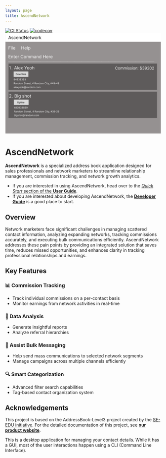 ```yaml
---
layout: page
title: AscendNetwork
---
```


[![CI Status](https://github.com/AY2425S2-CS2103T-T14-4/tp/workflows/Java%20CI/badge.svg)](https://github.com/AY2425S2-CS2103T-T14-4/tp/actions)
[![codecov](https://codecov.io/gh/AY2425S2-CS2103T-T14-4/tp/graph/badge.svg?token=0DH4K05QEL)](https://codecov.io/gh/AY2425S2-CS2103T-T14-4/tp)
![Ui](docs/images/Ui.png)

# AscendNetwork

**AscendNetwork** is a specialized address book application designed for sales professionals and network marketers to streamline relationship management, commission tracking, and network growth analytics.

* If you are interested in using AscendNetwork, head over to the [_Quick Start_ section of the **User Guide**](UserGuide.html#quick-start).
* If you are interested about developing AscendNetwork, the [**Developer Guide**](DeveloperGuide.html) is a good place to start.

## Overview

Network marketers face significant challenges in managing scattered contact information, analyzing expanding networks, tracking commissions accurately, and executing bulk communications efficiently. AscendNetwork addresses these pain points by providing an integrated solution that saves time, reduces missed opportunities, and enhances clarity in tracking professional relationships and earnings.

## Key Features

### 📊 Commission Tracking
- Track individual commissions on a per-contact basis
- Monitor earnings from network activities in real-time

### 🌱 Data Analysis
- Generate insightful reports
- Analyze referral hierarchies

### 📨 Assist Bulk Messaging
- Help send mass communications to selected network segments
- Manage campaigns across multiple channels efficiently

### 🔍 Smart Categorization
- Advanced filter search capabilities
- Tag-based contact organization system

## Acknowledgements

This project is based on the AddressBook-Level3 project created by the [SE-EDU initiative](https://se-education.org). For the detailed documentation of this project, see **[our product website](https://ay2425s2-cs2103t-t14-4.github.io/tp/)**.

This is a desktop application for managing your contact details. While it has a GUI, most of the user interactions happen using a CLI (Command Line Interface).
